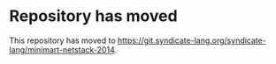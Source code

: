 # Repository has moved

This repository has moved to <https://git.syndicate-lang.org/syndicate-lang/minimart-netstack-2014>.
